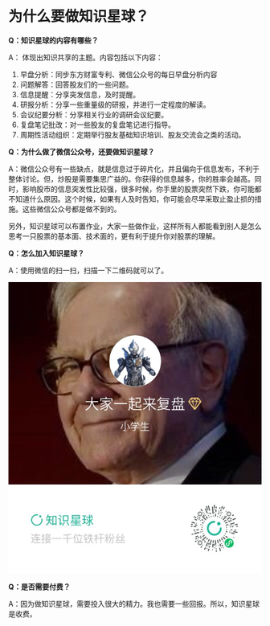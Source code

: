 # 为什么要做知识星球？

**Q：知识星球的内容有哪些？**

A： 体现出知识共享的主题。内容包括以下内容：

1. 早盘分析：同步东方财富专利、微信公众号的每日早盘分析内容
2. 问题解答：回答股友们的一些问题。
3. 信息提醒：分享突发信息，及时提醒。
4. 研报分析：分享一些重量级的研报，并进行一定程度的解读。
5. 会议纪要分析：分享相关行业的调研会议纪要。
6. 复盘笔记批改：对一些股友的复盘笔记进行指导。
7. 周期性活动组织：定期举行股友基础知识培训、股友交流会之类的活动。

**Q：为什么做了微信公众号，还要做知识星球？**

A：微信公众号有一些缺点，就是信息过于碎片化，并且偏向于信息发布，不利于整体讨论。但，炒股是需要集思广益的。你获得的信息越多，你的胜率会越高。同时，影响股市的信息突发性比较强，很多时候，你手里的股票突然下跌，你可能都不知道什么原因。这个时候，如果有人及时告知，你可能会尽早采取止盈止损的措施。这些微信公众号都是做不到的。

另外，知识星球可以布置作业，大家一些做作业，这样所有人都能看到别人是怎么思考一只股票的基本面、技术面的，更有利于提升你对股票的理解。

**Q：怎么加入知识星球？**

A：使用微信的扫一扫，扫描一下二维码就可以了。

![1667695821465](image/zhishixingqiu/1667695821465.png)

**Q：是否需要付费？**

A：因为做知识星球，需要投入很大的精力。我也需要一些回报。所以，知识星球是收费。
